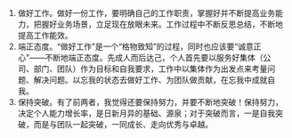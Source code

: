 

1. 做好工作。做好一份工作，要明确自己的工作职责，掌握好并不断提高业务能力，把握好业务场景，立足现在放眼未来。工作过程中不断反思总结，不断地提高工作能效。
2. 端正态度。“做好工作”是一个“格物致知”的过程，同时也应该要“诚意正心”——不断地端正态度。先成人而后达己，个人首先要以服务好集体（公司、部门、团队）作为目标和自我要求，工作中以集体作为出发点来考量问题、解决问题。以忘我的状态去做好工作、为团队做贡献，在忘我中成就自我。
3. 保持突破。有了前两者，我觉得还要保持努力，并要不断地突破！保持努力，决定个人能力增长率，是日新月异的基础、源泉；对于突破而言，一是自我突破，而是与团队一起突破，一同成长、走向优秀与卓越。




